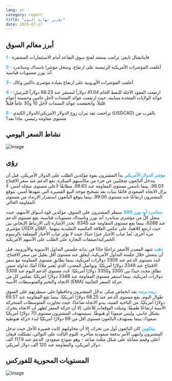 ```yaml
---
lang: ar
category: report
title: "تقرير نهاية اليوم"
date: 2025-07-17
---
```



<h2>أبرز معالم السوق</h2>
<strong style="color: #2caef7;">1 - </strong> فاينانشال تايمز: ترامب يستعد لفتح سوق التقاعد أمام الاستثمارات المشفرة

<strong style="color: #2caef7;">2 - </strong> أغلقت المؤشرات الأمريكية الرئيسية على ارتفاع، وسجل مؤشرا ناسداك وستاندرد آند بورز مستويات قياسية.

<strong style="color: #2caef7;">3 - </strong> أغلقت المؤشرات الأوروبية على ارتفاع بقيادة مؤشري داكس وكاك

<strong style="color: #2caef7;">4 - </strong> ارتفعت العقود الآجلة للنفط الخام 41.04 دولاراً لتستقر عند 66.23 دولاراً للبرميل؛ عوائد الولايات المتحدة متباينة، حيث ارتفعت عوائد السندات لأجل عامين وخمسة أعوام قليلاً، وانخفضت عوائد السندات لأجل 10 و30 عاماً قليلاً.

<strong style="color: #2caef7;">5 - </strong> تراجعت ثقة ثيران زوج الدولار الأمريكي/الدولار الكندي (USDCAD) بالقرب من مستوى مقاومة رئيسي. ماذا بعد؟



<h2>نشاط السعر اليومي</h2>
<img src="https://markleighedu.github.io/img/Jul-2025/17-Jul-2025/price.jpg" alt="Image"/>

<h2>رؤى</h2>
<strong style="color: #2caef7;">مؤشر الدولار الأمريكي</strong> بدأ المشترون بقوة مؤكدين الطلب على الدولار الأمريكي، قبل أن يتدخل البائعون متخليين عن جزء من مكاسبهم المبكرة. يقع الدعم عند سعر الافتتاح 98.03، بينما تأسس مستوى المقاومة عند 98.63، مطابقًا لأعلى مستوى سجله أمس. لا يزال الاتجاه الصعودي قائمًا بثبات بعد تصحيح موجة البيع القصيرة التي شهدها أمس. يتوقع المشترون ارتفاعًا عند مستوى 99.00، بينما يتوقع البائعون استمرار الارتداد من مستوى المقاومة الحالي.

<strong style="color: #2caef7;">ستاندرد آند بورز 500</strong> سيطر المشترون على السوق، مؤكدين قوة أسواق الأسهم، حيث سجل كلٌّ من مؤشري ستاندرد آند بورز وناسداك مستويات قياسية. يقع مستوى الدعم عند 6288، بينما يقع مستوى المقاومة عند 6345. تجدر الإشارة إلى الارتباط الإيجابي بين مؤشري USDX وS&P، حيث ارتفع كلاهما، على عكس العلاقة العكسية التقليدية بينهما. مرة أخرى، يُعدّ غياب الأخبار خبرًا جيدًا، حيث لا يؤثر غياب الأخبار المتعلقة بالرسوم الجمركية/صفقات التجارة على الطلب على الأسهم الأمريكية.

<strong style="color: #2caef7;">ذهب</strong> شهد المعدن الأصفر تراجعًا حادًا في بداية جلستي التداول الآسيوية والأوروبية، قبل أن ينتعش خلال جلسة التداول الأمريكية، ليغلق عند مستوى أقل بقليل من سعر الافتتاح. حُدد مستوى الدعم عند 3309 دولارات أمريكية، بينما تطابق مستوى المقاومة مع سعر الافتتاح عند 3348 دولارًا أمريكيًا. ويواصل المعدن، الذي يُعتبر ملاذًا آمنًا، تداوله ضمن نطاق محدد جيدًا بين 3300 و3350 دولارًا أمريكيًا. حُدد مستوى الدعم اليوم عند 3309 دولارات أمريكية، بينما استقر مستوى المقاومة عند 3348 دولارًا أمريكيًا. يعكس كل من الاتجاه والتحيز والمتوسطات الأسية (EMA) حركة السعر الجانبية.

<strong style="color: #2caef7;">زيت برنت</strong> بعد انخفاض مبكر، تدخّل المشترون وحافظوا على سيطرتهم على السوق طوال اليوم. يقع مستوى الدعم عند 68.25 دولارًا أمريكيًا، بينما تقع المقاومة عند 69.57 دولارًا أمريكيًا. من الناحية الفنية، يبدو الاتجاه صاعدًا، حيث تجاوزت المتوسطات المتحركة الأسية ارتفاعًا طفيفًا، وميلت التوقعات للأعلى. إلا أن حركة السعر تُظهر أن الاتجاه يتحرك بشكل جانبي، وليس صعودًا أو هبوطًا. سيستهدف المشترون مستوى 70 دولارًا أمريكيًا صعودًا، بينما يستهدف البائعون مستوى أقل من 69 دولارًا أمريكيًا لبدء حركة هبوطية.

<strong style="color: #2caef7;">بيتكوين</strong> كان البائعون أول من تحرك، إلا أن محاولتهم كانت قصيرة الأجل حيث تدخل المشترون وانتهى الأمر بدفعة صعودية متأخرة. لليوم الثالث على التوالي، تشكلت قيعان أعلى وقمم مماثلة على شكل مثلث صاعد - وهو نموذج صعودي. الدعم عند 117.6 ألف دولار أمريكي، والمقاومة عند 120 ألف دولار أمريكي.



<h2>المستويات المحورية للفوركس</h2>
<img src="https://markleighedu.github.io/img/Jul-2025/17-Jul-2025/pivot.jpg" alt="Image"/>